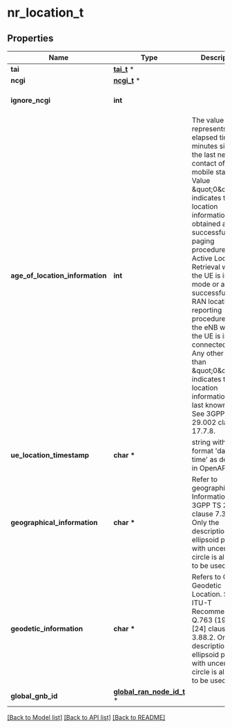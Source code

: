 # nr_location_t

## Properties
Name | Type | Description | Notes
------------ | ------------- | ------------- | -------------
**tai** | [**tai_t**](tai.md) \* |  | 
**ncgi** | [**ncgi_t**](ncgi.md) \* |  | 
**ignore_ncgi** | **int** |  | [optional] [default to false]
**age_of_location_information** | **int** | The value represents the elapsed time in minutes since the last network contact of the mobile station. Value \&quot;0\&quot; indicates that the location information was obtained after a successful paging procedure for Active Location Retrieval when the UE is in idle mode or after a successful  NG-RAN location reporting procedure with the eNB when the UE is in connected mode. Any other value than \&quot;0\&quot; indicates that the location information is the last known one. See 3GPP TS 29.002 clause 17.7.8.  | [optional] 
**ue_location_timestamp** | **char \*** | string with format &#39;date-time&#39; as defined in OpenAPI. | [optional] 
**geographical_information** | **char \*** | Refer to geographical Information. See 3GPP TS 23.032 clause 7.3.2. Only the description of an ellipsoid point with uncertainty circle is allowed to be used.  | [optional] 
**geodetic_information** | **char \*** | Refers to Calling Geodetic Location. See ITU-T Recommendation Q.763 (1999) [24] clause 3.88.2. Only the description of an ellipsoid point with uncertainty circle is allowed to be used.  | [optional] 
**global_gnb_id** | [**global_ran_node_id_t**](global_ran_node_id.md) \* |  | [optional] 

[[Back to Model list]](../README.md#documentation-for-models) [[Back to API list]](../README.md#documentation-for-api-endpoints) [[Back to README]](../README.md)


